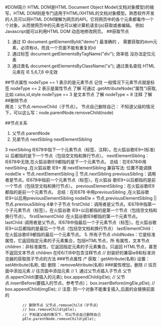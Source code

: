 #DOM简介
  HTML DOM是HTML Document Object Model(文档对象模型)的缩写，HTML DOM则是专门适用于HTML/XHTML的文档对象模型。熟悉软件开发的人员可以将HTML DOM理解为网页的API。它将网页中的各个元素都看作一个个对象，从而使网页中的元素也可以被计算机语言(js)获取或者编辑。 例如Javascript就可以利用HTML DOM 动态地修改网页。
##获取节点
   1.	通过 ID document.getElementById("demo") 
         最准确的 ， 需要获取的dom元素，必须有id，而且一个页面不能有重复的id 
  2.	通过标签 document.getElementsByTagName("div");          效率低 没办法定位元素 
  3.	通过类名    document.getElementsByClassName("a");          通过类名查找 HTML 元素在 IE 5,6,7,8 中无效 
 
##节点属性
   nodeType == 1 表示的是元素节点 记住 一般情况下元素节点就是标签 nodeType
== 2 表示是属性节点 了解 可通过 .getAttributeNode(“属性”)获取,比如 calss,id,style nodeType == 3 是文本节点 了解 nodeType = 8 注释 了解
##删除节点   
用法：父节点.removeChild（子节点）。
节点自己删除自己：
不知道父级的情况下，可以这么写：node.parentNode.removeChild(node)

##节点关系
   1.	父节点 parentNode
   2.	兄弟节点 nextSibling nextElementSibling

  3 nextSibling IE678中指下一个元素节点（标签、注释）。在火狐谷歌IE9+(标准)以
后都指的是下一个节点（包括空文档和换行节点）。 nextElementSibling：IE678中无效,在火狐谷歌IE9都指的是下一个元素节点。 总结：在IE678中用 nextSibling ,在火狐谷歌 IE9+ 用 nextElementSibling 兼容写法: 位置不能调换
nodeEle = 节点.nextElementSibling || 节点.nextSibling
previousSibling：调用者是节点。IE678中指前一个元素节点（标签）。在火狐谷
歌IE9+以后都指的是前一个节点（包括空文档和换行节点）。
previousElementSibling：在火狐谷歌IE9都指的是前一个元素节点。 总结：在IE678
中用previousSibling ,在火狐谷歌IE9+以后用previousElementSibling nodeEle = 节点.previousElementSibling || 节点.previousSibling
  4单个子节点
firstChild：调用者是父节点。IE678中指第一个子元素节点（标签）。在火狐谷歌 IE9+以后都指的是第一个节点（包括空文档和换行节点）。 firstElementChild :在火狐谷歌IE9都指的第一个元素节点。 lastChild :调用者是父节点。IE678中指最后一个子元素节点（标签）。在火狐谷歌IE9+以后都指的是最后一个节点（包括空文档和换行节点） lastElementChild：在火狐谷歌IE9都指的最后一个元素节点。
 5. 所有子节点
childNodes：它是标准属性，它返回指定元素的子元素集合，包括HTML节点，所
有属性，文本节点 children：非标准属性，它返回指定元素的子元素集合。只返回
HTML节点，甚至不返回文本节点 children 在IE6/7/8中包含注释节点
// 封装好的兼容ie8和标准浏览器的获取孩子节点的方法 
###节点属性
/*     获取：getAttribute(名称)     设置：setAttribute(名称, 值)     删除：removeAttribute(名称) 
###属性增加，删除
// 往页面中添加元素
			 // 往页面中添加元素
			// 1. 通过父节点插入子节点 父节点.appenChild(要插入的元素);
			box.appendChild(pEle);
			// 父节点.insertBefore(要插入的节点，参考节点)；
			box.insertBefore(imgEle,pEle);
			// box.appendChild(imgEle);
			// 注意: 同一个对象不能重复插入,后面的会替换前面的
			
			// 删除节点 父节点.removeChild（子节点）
			// box.removeChild(pEle);
			// 不知道父级的情况下，可以节点自己删除自己
			pEle.parentNode.removeChild(pEle);